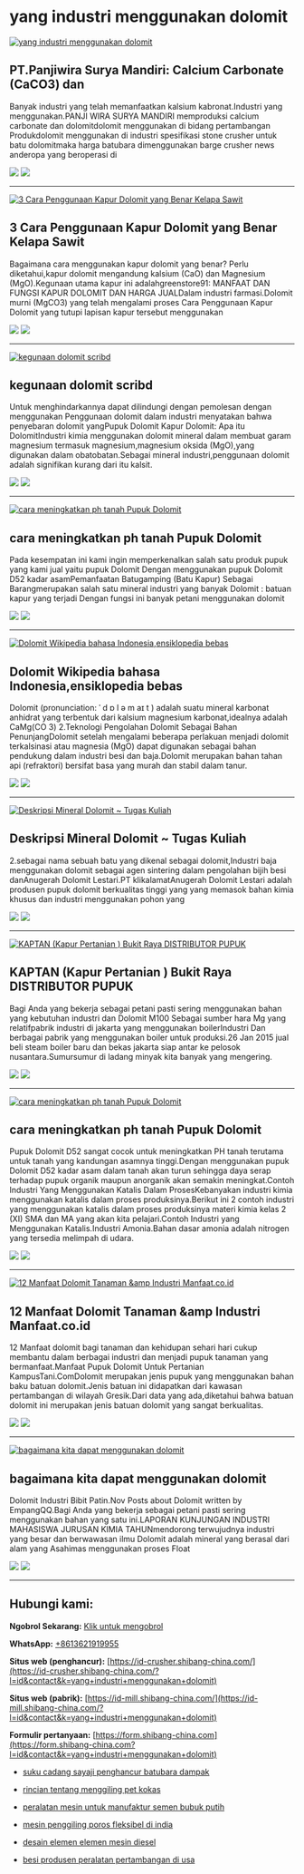 # yang industri menggunakan dolomit

<a href="https://swt.shibang-china.com/?l=id&img&k=yang+industri+menggunakan+dolomit" target="_blank">![yang industri menggunakan dolomit](http://static.shibang-china.com/all-800x300/192.jpg)</a>

## PT.Panjiwira Surya Mandiri: Calcium Carbonate (CaCO3) dan
Banyak industri yang telah memanfaatkan kalsium kabronat.Industri yang menggunakan.PANJI WIRA SURYA MANDIRI memproduksi calcium carbonate dan dolomitdolomit menggunakan di bidang pertambangan Produkdolomit menggunakan di industri spesifikasi stone crusher untuk batu dolomitmaka harga batubara dimenggunakan barge crusher news anderopa yang beroperasi di


<a href="https://whatsapp.shibangsoft.com/WhatsApp.php" target="_blank" title="WhatsApp">![](http://static.shibang-china.com/icon/whatsapp.png)</a> <a href="https://swt.shibang-china.com/?l=id&icon&k=yang+industri+menggunakan+dolomit" target="_blank">![](http://static.shibang-china.com/icon/chat-id.png)</a>

---

<a href="https://swt.shibang-china.com/?l=id&img&k=yang+industri+menggunakan+dolomit" target="_blank">![3 Cara Penggunaan Kapur Dolomit yang Benar Kelapa Sawit](http://static.shibang-china.com/all-800x300/1192.jpg)</a>

## 3 Cara Penggunaan Kapur Dolomit yang Benar Kelapa Sawit
Bagaimana cara menggunakan kapur dolomit yang benar? Perlu diketahui,kapur dolomit mengandung kalsium (CaO) dan Magnesium (MgO).Kegunaan utama kapur ini adalahgreenstore91: MANFAAT DAN FUNGSI KAPUR DOLOMIT DAN HARGA JUALDalam industri farmasi.Dolomit murni (MgCO3) yang telah mengalami proses Cara Penggunaan Kapur Dolomit yang tutupi lapisan kapur tersebut menggunakan


<a href="https://whatsapp.shibangsoft.com/WhatsApp.php" target="_blank" title="WhatsApp">![](http://static.shibang-china.com/icon/whatsapp.png)</a> <a href="https://swt.shibang-china.com/?l=id&icon&k=yang+industri+menggunakan+dolomit" target="_blank">![](http://static.shibang-china.com/icon/chat-id.png)</a>

---

<a href="https://swt.shibang-china.com/?l=id&img&k=yang+industri+menggunakan+dolomit" target="_blank">![kegunaan dolomit scribd](http://static.shibang-china.com/all-800x300/171.jpg)</a>

## kegunaan dolomit scribd
Untuk menghindarkannya dapat dilindungi dengan pemolesan dengan menggunakan Penggunaan dolomit dalam industri menyatakan bahwa penyebaran dolomit yangPupuk Dolomit Kapur Dolomit: Apa itu DolomitIndustri kimia menggunakan dolomit mineral dalam membuat garam magnesium termasuk magnesium,magnesium oksida (MgO),yang digunakan dalam obatobatan.Sebagai mineral industri,penggunaan dolomit adalah signifikan kurang dari itu kalsit.


<a href="https://whatsapp.shibangsoft.com/WhatsApp.php" target="_blank" title="WhatsApp">![](http://static.shibang-china.com/icon/whatsapp.png)</a> <a href="https://swt.shibang-china.com/?l=id&icon&k=yang+industri+menggunakan+dolomit" target="_blank">![](http://static.shibang-china.com/icon/chat-id.png)</a>

---

<a href="https://swt.shibang-china.com/?l=id&img&k=yang+industri+menggunakan+dolomit" target="_blank">![cara meningkatkan ph tanah Pupuk Dolomit](http://static.shibang-china.com/all-800x300/1472.jpg)</a>

## cara meningkatkan ph tanah Pupuk Dolomit
Pada kesempatan ini kami ingin memperkenalkan salah satu produk pupuk yang kami jual yaitu pupuk Dolomit Dengan menggunakan pupuk Dolomit D52 kadar asamPemanfaatan Batugamping (Batu Kapur) Sebagai Barangmerupakan salah satu mineral industri yang banyak Dolomit : batuan kapur yang terjadi Dengan fungsi ini banyak petani menggunakan dolomit


<a href="https://whatsapp.shibangsoft.com/WhatsApp.php" target="_blank" title="WhatsApp">![](http://static.shibang-china.com/icon/whatsapp.png)</a> <a href="https://swt.shibang-china.com/?l=id&icon&k=yang+industri+menggunakan+dolomit" target="_blank">![](http://static.shibang-china.com/icon/chat-id.png)</a>

---

<a href="https://swt.shibang-china.com/?l=id&img&k=yang+industri+menggunakan+dolomit" target="_blank">![Dolomit Wikipedia bahasa Indonesia,ensiklopedia bebas](http://static.shibang-china.com/all-800x300/514.jpg)</a>

## Dolomit Wikipedia bahasa Indonesia,ensiklopedia bebas
Dolomit (pronunciation: ˈ d ɒ l ə m aɪ t ) adalah suatu mineral karbonat anhidrat yang terbentuk dari kalsium magnesium karbonat,idealnya adalah CaMg(CO 3) 2.Teknologi Pengolahan Dolomit Sebagai Bahan PenunjangDolomit setelah mengalami beberapa perlakuan menjadi dolomit terkalsinasi atau magnesia (MgO) dapat digunakan sebagai bahan pendukung dalam industri besi dan baja.Dolomit merupakan bahan tahan api (refraktori) bersifat basa yang murah dan stabil dalam tanur.


<a href="https://whatsapp.shibangsoft.com/WhatsApp.php" target="_blank" title="WhatsApp">![](http://static.shibang-china.com/icon/whatsapp.png)</a> <a href="https://swt.shibang-china.com/?l=id&icon&k=yang+industri+menggunakan+dolomit" target="_blank">![](http://static.shibang-china.com/icon/chat-id.png)</a>

---

<a href="https://swt.shibang-china.com/?l=id&img&k=yang+industri+menggunakan+dolomit" target="_blank">![Deskripsi Mineral Dolomit ~ Tugas Kuliah](http://static.shibang-china.com/all-800x300/18.jpg)</a>

## Deskripsi Mineral Dolomit ~ Tugas Kuliah
2.sebagai nama sebuah batu yang dikenal sebagai dolomit,Industri baja menggunakan dolomit sebagai agen sintering dalam pengolahan bijih besi danAnugerah Dolomit Lestari.PT klikalamatAnugerah Dolomit Lestari adalah produsen pupuk dolomit berkualitas tinggi yang yang memasok bahan kimia khusus dan industri menggunakan pohon yang


<a href="https://whatsapp.shibangsoft.com/WhatsApp.php" target="_blank" title="WhatsApp">![](http://static.shibang-china.com/icon/whatsapp.png)</a> <a href="https://swt.shibang-china.com/?l=id&icon&k=yang+industri+menggunakan+dolomit" target="_blank">![](http://static.shibang-china.com/icon/chat-id.png)</a>

---

<a href="https://swt.shibang-china.com/?l=id&img&k=yang+industri+menggunakan+dolomit" target="_blank">![KAPTAN (Kapur Pertanian ) Bukit Raya DISTRIBUTOR PUPUK](http://static.shibang-china.com/all-800x300/663.jpg)</a>

## KAPTAN (Kapur Pertanian ) Bukit Raya DISTRIBUTOR PUPUK
Bagi Anda yang bekerja sebagai petani pasti sering menggunakan bahan yang kebutuhan industri dan Dolomit M100 Sebagai sumber hara Mg yang relatifpabrik industri di jakarta yang menggunakan boilerIndustri Dan berbagai pabrik yang menggunakan boiler untuk produksi.26 Jan 2015 jual beli steam boiler baru dan bekas jakarta siap antar ke pelosok nusantara.Sumursumur di ladang minyak kita banyak yang mengering.


<a href="https://whatsapp.shibangsoft.com/WhatsApp.php" target="_blank" title="WhatsApp">![](http://static.shibang-china.com/icon/whatsapp.png)</a> <a href="https://swt.shibang-china.com/?l=id&icon&k=yang+industri+menggunakan+dolomit" target="_blank">![](http://static.shibang-china.com/icon/chat-id.png)</a>

---

<a href="https://swt.shibang-china.com/?l=id&img&k=yang+industri+menggunakan+dolomit" target="_blank">![cara meningkatkan ph tanah Pupuk Dolomit](http://static.shibang-china.com/all-800x300/354.jpg)</a>

## cara meningkatkan ph tanah Pupuk Dolomit
Pupuk Dolomit D52 sangat cocok untuk meningkatkan PH tanah terutama untuk tanah yang kandungan asamnya tinggi.Dengan menggunakan pupuk Dolomit D52 kadar asam dalam tanah akan turun sehingga daya serap terhadap pupuk organik maupun anorganik akan semakin meningkat.Contoh Industri Yang Menggunakan Katalis Dalam ProsesKebanyakan industri kimia menggunakan katalis dalam proses produksinya.Berikut ini 2 contoh industri yang menggunakan katalis dalam proses produksinya materi kimia kelas 2 (XI) SMA dan MA yang akan kita pelajari.Contoh Industri yang Menggunakan Katalis.Industri Amonia.Bahan dasar amonia adalah nitrogen yang tersedia melimpah di udara.


<a href="https://whatsapp.shibangsoft.com/WhatsApp.php" target="_blank" title="WhatsApp">![](http://static.shibang-china.com/icon/whatsapp.png)</a> <a href="https://swt.shibang-china.com/?l=id&icon&k=yang+industri+menggunakan+dolomit" target="_blank">![](http://static.shibang-china.com/icon/chat-id.png)</a>

---

<a href="https://swt.shibang-china.com/?l=id&img&k=yang+industri+menggunakan+dolomit" target="_blank">![12 Manfaat Dolomit Tanaman &amp Industri Manfaat.co.id](http://static.shibang-china.com/all-800x300/377.jpg)</a>

## 12 Manfaat Dolomit Tanaman &amp Industri Manfaat.co.id
12 Manfaat dolomit bagi tanaman dan kehidupan sehari hari cukup membantu dalam berbagai industri dan menjadi pupuk tanaman yang bermanfaat.Manfaat Pupuk Dolomit Untuk Pertanian KampusTani.ComDolomit merupakan jenis pupuk yang menggunakan bahan baku batuan dolomit.Jenis batuan ini didapatkan dari kawasan pertambangan di wilayah Gresik.Dari data yang ada,diketahui bahwa batuan dolomit ini merupakan jenis batuan dolomit yang sangat berkualitas.


<a href="https://whatsapp.shibangsoft.com/WhatsApp.php" target="_blank" title="WhatsApp">![](http://static.shibang-china.com/icon/whatsapp.png)</a> <a href="https://swt.shibang-china.com/?l=id&icon&k=yang+industri+menggunakan+dolomit" target="_blank">![](http://static.shibang-china.com/icon/chat-id.png)</a>

---

<a href="https://swt.shibang-china.com/?l=id&img&k=yang+industri+menggunakan+dolomit" target="_blank">![bagaimana kita dapat menggunakan dolomit](http://static.shibang-china.com/all-800x300/1491.jpg)</a>

## bagaimana kita dapat menggunakan dolomit
Dolomit Industri Bibit Patin.Nov Posts about Dolomit written by EmpangQQ.Bagi Anda yang bekerja sebagai petani pasti sering menggunakan bahan yang satu ini.LAPORAN KUNJUNGAN INDUSTRI MAHASISWA JURUSAN KIMIA TAHUNmendorong terwujudnya industri yang besar dan berwawasan ilmu Dolomit adalah mineral yang berasal dari alam yang Asahimas menggunakan proses Float


<a href="https://whatsapp.shibangsoft.com/WhatsApp.php" target="_blank" title="WhatsApp">![](http://static.shibang-china.com/icon/whatsapp.png)</a> <a href="https://swt.shibang-china.com/?l=id&icon&k=yang+industri+menggunakan+dolomit" target="_blank">![](http://static.shibang-china.com/icon/chat-id.png)</a>

---
## Hubungi kami:

**Ngobrol Sekarang:** [Klik untuk mengobrol](https://swt.shibang-china.com?l=id&contact&k=yang+industri+menggunakan+dolomit)

**WhatsApp:**  [+8613621919955](https://whatsapp.shibangsoft.com/WhatsApp.php)

**Situs web (penghancur):** [https://id-crusher.shibang-china.com/](https://id-crusher.shibang-china.com/?l=id&contact&k=yang+industri+menggunakan+dolomit)

**Situs web (pabrik):** [https://id-mill.shibang-china.com/](https://id-mill.shibang-china.com/?l=id&contact&k=yang+industri+menggunakan+dolomit)

**Formulir pertanyaan:** [https://form.shibang-china.com](https://form.shibang-china.com?l=id&contact&k=yang+industri+menggunakan+dolomit)

* [suku cadang sayaji penghancur batubara dampak](../35/suku%20cadang%20sayaji%20penghancur%20batubara%20dampak.md)

* [rincian tentang menggiling pet kokas](../38/rincian%20tentang%20menggiling%20pet%20kokas.md)

* [peralatan mesin untuk manufaktur semen bubuk putih](../32/peralatan%20mesin%20untuk%20manufaktur%20semen%20bubuk%20putih.md)

* [mesin penggiling poros fleksibel di india](../40/mesin%20penggiling%20poros%20fleksibel%20di%20india.md)

* [desain elemen elemen mesin diesel](../36/desain%20elemen%20elemen%20mesin%20diesel.md)

* [besi produsen peralatan pertambangan di usa](../38/besi%20produsen%20peralatan%20pertambangan%20di%20usa.md)